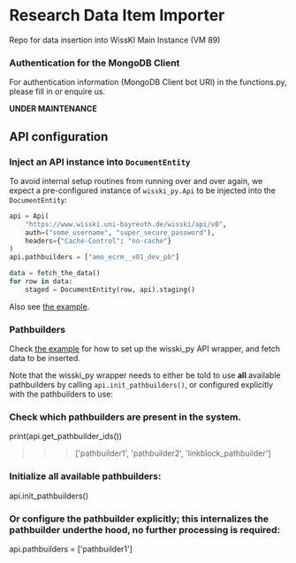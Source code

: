 # Research Data Item Importer
Repo for data insertion into WissKI Main Instance (VM 89)

### Authentication for the MongoDB Client
For authentication information (MongoDB Client bot URI) in the functions.py, please fill in or enquire us.


**UNDER MAINTENANCE**

## API configuration

### Inject an API instance into `DocumentEntity`

To avoid internal setup routines from running over and over again, we expect a pre-configured instance of `wisski_py.Api` to be injected into the `DocumentEntity`:

``` python
api = Api(
    "https://www.wisski.uni-bayreuth.de/wisski/api/v0",
    auth=("some_username", "super_secure_password"),
    headers={"Cache-Control": "no-cache"}
)
api.pathbuilders = ["amo_ecrm__v01_dev_pb"]

data = fetch_the_data()
for row in data:
    staged = DocumentEntity(row, api).staging()
```

Also see [the example](example.py).


### Pathbuilders

Check [the example](example.py) for how to set up the wisski_py API wrapper, and fetch data to be inserted. 

Note that the wisski_py wrapper needs to either be told to use **all** available pathbuilders by calling `api.init_pathbuilders()`, or configured explicitly with the pathbuilders to use:

### Check which pathbuilders are present in the system.
print(api.get_pathbuilder_ids()) 

>>> ['pathbuilder1', 'pathbuilder2', 'linkblock_pathbuilder']

### Initialize all available pathbuilders:
api.init_pathbuilders()

### Or configure the pathbuilder explicitly; this internalizes the pathbuilder underthe hood, no further processing is required:
api.pathbuilders = ['pathbuilder1']
```
